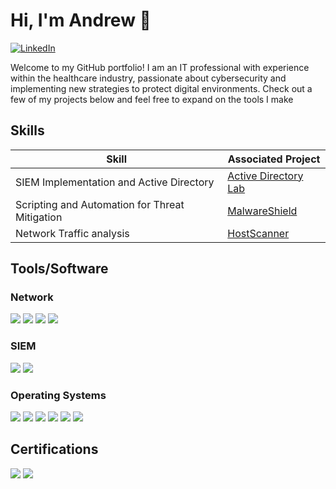 # Hi, I'm Andrew :wave:
[![LinkedIn](https://img.shields.io/static/v1?label=&message=LinkedIn&color=0A66C2&logo=linkedin)](https://www.linkedin.com/in/andrewjpascual)

Welcome to my GitHub portfolio! I am an IT professional with experience within the healthcare industry, passionate about cybersecurity and implementing new strategies to protect digital environments. Check out a few of my projects below and feel free to expand on the tools I make

## Skills

| Skill                                         | Associated Project         |
|-----------------------------------------------|----------------------------|
| SIEM Implementation and Active Directory         | <a href="https://github.com/andrewjpascual/Active-Directory">Active Directory Lab|
| Scripting and Automation for Threat Mitigation   | <a href="https://github.com/andrewjpascual/MalwareShield">MalwareShield</a>|
| Network Traffic analysis                         | <a href="https://github.com/andrewjpascual/HostScanner">HostScanner</a>|


## Tools/Software

### Network
<div>
    <img src="https://img.shields.io/badge/-Wireshark-1679A7?&style=for-the-badge&logo=Wireshark&logoColor=white" />
    <img src="https://img.shields.io/badge/-Owasp%20Zap-FF4000?&style=for-the-badge&logo=OWASP&logoColor=white" />
    <img src="https://img.shields.io/badge/-Nmap-4D4D4D?&style=for-the-badge&logo=Nmap&logoColor=white" />
    <img src="https://img.shields.io/badge/-netstat-2E86C1?&style=for-the-badge&logo=netstat&logoColor=white" />
</div>

### SIEM
<div>
    <img src="https://img.shields.io/badge/-Datadog-632CA6?style=for-the-badge&logo=datadog&logoColor=white" />
    <img src="https://img.shields.io/badge/-Splunk-000000?style=for-the-badge&logo=splunk&logoColor=white" />
</div>

### Operating Systems
<div>
    <img src="https://img.shields.io/badge/-Windows-0078D6?&style=for-the-badge&logo=Windows&logoColor=white" />
    <img src="https://img.shields.io/badge/-macOS-000000?&style=for-the-badge&logo=Apple&logoColor=white" />
    <img src="https://img.shields.io/badge/-CentOS-262577?&style=for-the-badge&logo=CentOS&logoColor=white" />
    <img src="https://img.shields.io/badge/-Rocky_Linux_9-10B981?style=for-the-badge&logo=rockylinux&logoColor=white" />
    <img src="https://img.shields.io/badge/-Ubuntu-E95420?&style=for-the-badge&logo=Ubuntu&logoColor=white" />
    <img src="https://img.shields.io/badge/-Kali_Linux-557C94?&style=for-the-badge&logo=Kali%20Linux&logoColor=white" />
</div>

## Certifications

<div>
<img src="https://img.shields.io/badge/-Security%2B-FF0000?&style=for-the-badge&logo=CompTIA&logoColor=white" />
<img src="https://img.shields.io/badge/-AWS_Cloud_Practitioner-FF9900?style=for-the-badge&logo=amazon-aws&logoColor=white" />
</div>
